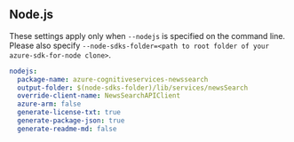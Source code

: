 ## Node.js

These settings apply only when `--nodejs` is specified on the command line.
Please also specify `--node-sdks-folder=<path to root folder of your azure-sdk-for-node clone>`.

``` yaml $(nodejs)
nodejs:
  package-name: azure-cognitiveservices-newssearch
  output-folder: $(node-sdks-folder)/lib/services/newsSearch
  override-client-name: NewsSearchAPIClient
  azure-arm: false
  generate-license-txt: true
  generate-package-json: true
  generate-readme-md: false
```
